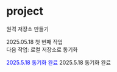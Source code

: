 # project
원격 저장소 만들기

2025.05.18 첫 번째 작업  
다음 작업: 로컬 저장소로 동기화

<font color=blue>2025.5.18 동기화 완료 </font>
2025.5.18 동기화 완료 <br>
